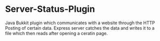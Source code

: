 # Server-Status-Plugin
Java Bukkit plugin which communicates with a website through the HTTP Posting of certain data. Express server catches the data and writes it to a file which then reads after opening a ceratin page.
